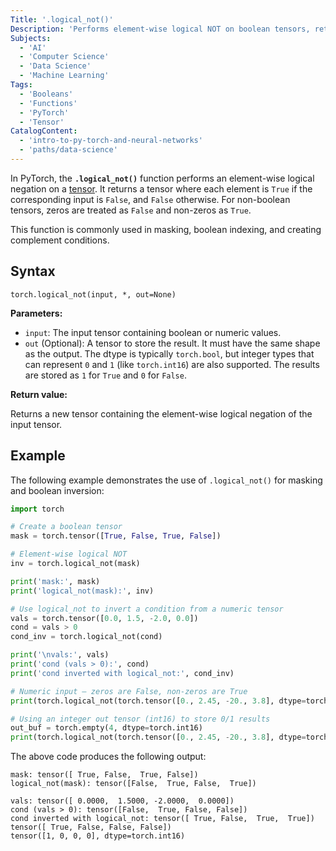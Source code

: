 ```yaml
---
Title: '.logical_not()'
Description: 'Performs element-wise logical NOT on boolean tensors, returning a tensor where each element is the boolean negation of the input.'
Subjects:
  - 'AI'
  - 'Computer Science'
  - 'Data Science'
  - 'Machine Learning'
Tags:
  - 'Booleans'
  - 'Functions'
  - 'PyTorch'
  - 'Tensor'
CatalogContent:
  - 'intro-to-py-torch-and-neural-networks'
  - 'paths/data-science'
---
```


In PyTorch, the **`.logical_not()`** function performs an element-wise logical negation on a [tensor](https://www.codecademy.com/resources/docs/pytorch/tensors). It returns a tensor where each element is `True` if the corresponding input is `False`, and `False` otherwise. For non-boolean tensors, zeros are treated as `False` and non-zeros as `True`.

This function is commonly used in masking, boolean indexing, and creating complement conditions.

## Syntax

```pseudo
torch.logical_not(input, *, out=None)
```

**Parameters:**

- `input`: The input tensor containing boolean or numeric values.
- `out` (Optional): A tensor to store the result. It must have the same shape as the output. The dtype is typically `torch.bool`, but integer types that can represent `0` and `1` (like `torch.int16`) are also supported. The results are stored as `1` for `True` and `0` for `False`.

**Return value:**

Returns a new tensor containing the element-wise logical negation of the input tensor.

## Example

The following example demonstrates the use of `.logical_not()` for masking and boolean inversion:

```py
import torch

# Create a boolean tensor
mask = torch.tensor([True, False, True, False])

# Element-wise logical NOT
inv = torch.logical_not(mask)

print('mask:', mask)
print('logical_not(mask):', inv)

# Use logical_not to invert a condition from a numeric tensor
vals = torch.tensor([0.0, 1.5, -2.0, 0.0])
cond = vals > 0
cond_inv = torch.logical_not(cond)

print('\nvals:', vals)
print('cond (vals > 0):', cond)
print('cond inverted with logical_not:', cond_inv)

# Numeric input — zeros are False, non-zeros are True
print(torch.logical_not(torch.tensor([0., 2.45, -20., 3.8], dtype=torch.double)))

# Using an integer out tensor (int16) to store 0/1 results
out_buf = torch.empty(4, dtype=torch.int16)
print(torch.logical_not(torch.tensor([0., 2.45, -20., 3.8], dtype=torch.double), out=out_buf))
```

The above code produces the following output:

```shell
mask: tensor([ True, False,  True, False])
logical_not(mask): tensor([False,  True, False,  True])

vals: tensor([ 0.0000,  1.5000, -2.0000,  0.0000])
cond (vals > 0): tensor([False,  True, False, False])
cond inverted with logical_not: tensor([ True, False,  True,  True])
tensor([ True, False, False, False])
tensor([1, 0, 0, 0], dtype=torch.int16)
```
